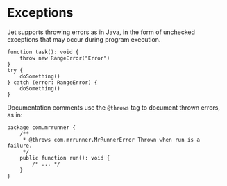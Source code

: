 # Exceptions

Jet supports throwing errors as in Java, in the form of unchecked exceptions that may occur during program execution.

```
function task(): void {
    throw new RangeError("Error")
}
try {
    doSomething()
} catch (error: RangeError) {
    doSomething()
}
```

Documentation comments use the `@throws` tag to document thrown errors, as in:

```
package com.mrrunner {
    /**
     * @throws com.mrrunner.MrRunnerError Thrown when run is a failure.
     */
    public function run(): void {
        /* ... */
    }
}
```